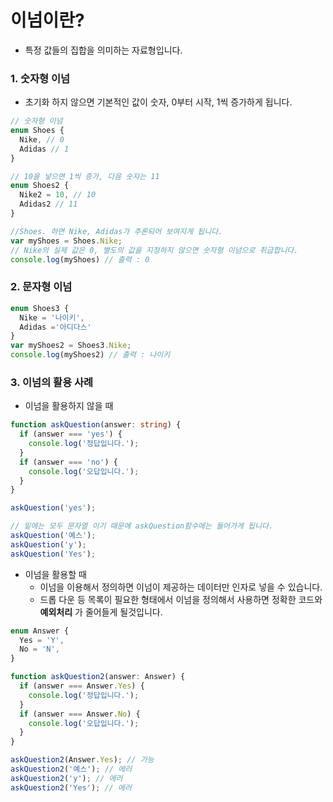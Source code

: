 # 이넘이란?

- 특정 값들의 집합을 의미하는 자료형입니다.



### 1. 숫자형 이넘

- 초기화 하지 않으면 기본적인 값이 숫자, 0부터 시작, 1씩 증가하게 됩니다.

```typescript
// 숫자형 이넘 
enum Shoes {
  Nike, // 0
  Adidas // 1
}

// 10을 넣으면 1씩 증가, 다음 숫자는 11
enum Shoes2 {
  Nike2 = 10, // 10
  Adidas2 // 11
}

//Shoes. 하면 Nike, Adidas가 추론되어 보여지게 됩니다.
var myShoes = Shoes.Nike;
// Nike의 실제 값은 0, 별도의 값을 지정하지 않으면 숫자형 이넘으로 취급합니다.
console.log(myShoes) // 출력 : 0
```



### 2. 문자형 이넘

```typescript
enum Shoes3 {
  Nike = '나이키',
  Adidas ='아디다스'
}
var myShoes2 = Shoes3.Nike;
console.log(myShoes2) // 출력 : 나이키
```



### 3. 이넘의 활용 사례

- 이넘을 활용하지 않을 때

```typescript
function askQuestion(answer: string) {
  if (answer === 'yes') {
    console.log('정답입니다.');    
  }
  if (answer === 'no') {
    console.log('오답입니다.');
  }
}

askQuestion('yes');

// 밑에는 모두 문자열 이기 때문에 askQuestion함수에는 들어가게 됩니다.
askQuestion('예스');
askQuestion('y');
askQuestion('Yes');
```



- 이넘을 활용할 때
  - 이넘을 이용해서 정의하면 이넘이 제공하는 데이터만 인자로 넣을 수 있습니다.
  - 드롭 다운 등 목록이 필요한 형태에서 이넘을 정의해서 사용하면 정확한 코드와 **예외처리** 가 줄어들게 될것입니다.

```typescript
enum Answer {
  Yes = 'Y',
  No = 'N',
}

function askQuestion2(answer: Answer) {
  if (answer === Answer.Yes) {
    console.log('정답입니다.');    
  }
  if (answer === Answer.No) {
    console.log('오답입니다.');
  }
}

askQuestion2(Answer.Yes); // 가능
askQuestion2('예스'); // 에러
askQuestion2('y'); // 에러
askQuestion2('Yes'); // 에러
```

